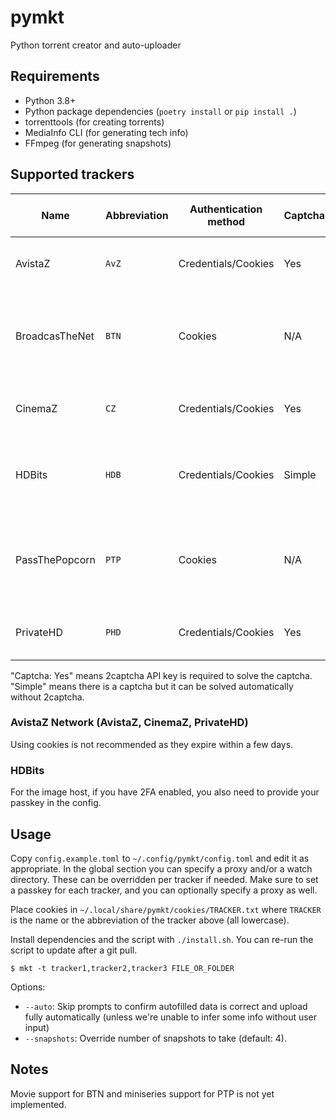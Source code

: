 # pymkt

Python torrent creator and auto-uploader

## Requirements
* Python 3.8+
* Python package dependencies (`poetry install` or `pip install .`)
* torrenttools (for creating torrents)
* MediaInfo CLI (for generating tech info)
* FFmpeg (for generating snapshots)

## Supported trackers
Name           | Abbreviation | Authentication method | Captcha | Server upload allowed
-------------- | ------------ | --------------------- | ------- |  -------------------------------------------------------------------
AvistaZ        | `AvZ`        | Credentials/Cookies   | Yes     | :white_check_mark: Yes, if added as seedbox in profile
BroadcasTheNet | `BTN`        | Cookies               | N/A     | :warning: Dedicated servers only, requires staff approval
CinemaZ        | `CZ`         | Credentials/Cookies   | Yes     | :white_check_mark: Yes, if added as seedbox in profile
HDBits         | `HDB`        | Credentials/Cookies   | Simple  | :white_check_mark: Yes, if IP whitelisted in profile or 2FA enabled
PassThePopcorn | `PTP`        | Cookies               | N/A     | :warning: Dedicated servers only, requires staff approval
PrivateHD      | `PHD`        | Credentials/Cookies   | Yes     | :white_check_mark: Yes, if added as seedbox in profile

"Captcha: Yes" means 2captcha API key is required to solve the captcha.
"Simple" means there is a captcha but it can be solved automatically without 2captcha.

### AvistaZ Network (AvistaZ, CinemaZ, PrivateHD)
Using cookies is not recommended as they expire within a few days.

### HDBits
For the image host, if you have 2FA enabled, you also need to provide your passkey in the config.

## Usage
Copy `config.example.toml` to `~/.config/pymkt/config.toml` and edit it as appropriate.
In the global section you can specify a proxy and/or a watch directory. These can be overridden per tracker if needed.
Make sure to set a passkey for each tracker, and you can optionally specify a proxy as well.

Place cookies in `~/.local/share/pymkt/cookies/TRACKER.txt` where `TRACKER` is the name or the abbreviation of the
tracker above (all lowercase).

Install dependencies and the script with `./install.sh`. You can re-run the script to update after a git pull.

```
$ mkt -t tracker1,tracker2,tracker3 FILE_OR_FOLDER
```
Options:
* `--auto`: Skip prompts to confirm autofilled data is correct and upload fully automatically
  (unless we're unable to infer some info without user input)
* `--snapshots`: Override number of snapshots to take (default: 4).

## Notes
Movie support for BTN and miniseries support for PTP is not yet implemented.
